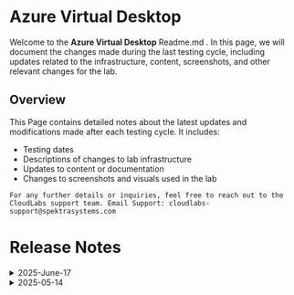 # Azure Virtual Desktop

Welcome to the **Azure Virtual Desktop** Readme.md . In this page, we will document the changes made during the last testing cycle, including updates related to the infrastructure, content, screenshots, and other relevant changes for the lab.

## Overview

This Page contains detailed notes about the latest updates and modifications made after each testing cycle. It includes:

- Testing dates
- Descriptions of changes to lab infrastructure
- Updates to content or documentation
- Changes to screenshots and visuals used in the lab

`For any further details or inquiries, feel free to reach out to the CloudLabs support team. Email Support: cloudlabs-support@spektrasystems.com`

# Release Notes

<details>
  <summary>2025-June-17</summary>

## Infrastructure Changes

- Automated Password Update: Script updated to automate the password reset process for ODL users.
- Updated the Script for the TLS version 
- Updated the Script for creation of the Domain Service.

## Content Changes

- TLS Upgrade Step Added: Included a step to update the TLS version from 1.0 to 1.2 for Domain Services.

## Screenshot Updates

- Automated Password Update: Script updated to automate the password reset process for ODL users.
- Lab Guide Refreshed: Updated the lab guide to reflect the latest UI changes and enhancements.

## Testing Notes

- **Testing Date**: 2025-June-17


</details>


<details>
  <summary>2025-05-14</summary>

## Infrastructure Changes

NA

## Content Changes

NA
  
## Screenshot Updates

- The Getting Started page has been updated to reflect the Microsoft Innovation format. As part of this update, an architecture diagram has been included along with a detailed explanation of each component in the diagram.
- Additional notes related to pop-ups have been included in the lab guide to guide users during setup steps, enhancing usability during lab execution.
- In Lab 8 and Lab 9, users are instructed to create custom roles with specific names. To handle scenarios where the role might already exist, a note has been added advising users to skip the task if the role is already present.
- In Lab 11, the task involving Conditional Access Policy creation has been refined. A note has been added to skip this step if the policy already exists, and instructions related to enabling MFA have been updated.

## Testing Notes

- **Testing Date**: 2025-05-14
  
</details>
